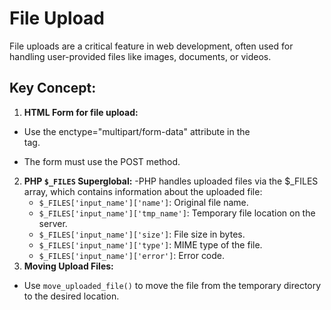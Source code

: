 # File Upload 
File uploads are a critical feature in web development, often used for handling user-provided files like images, documents, or videos.

## Key Concept: 
 1. <b>HTML Form for file upload:</b>
  - Use the enctype="multipart/form-data" attribute in the <form> tag.
  - The form must use the POST method.
 2. <b>PHP `$_FILES` Superglobal:</b>
  -PHP handles uploaded files via the $_FILES array, which contains information about the uploaded file:
    - `$_FILES['input_name']['name']`: Original file name.
    - `$_FILES['input_name']['tmp_name']`: Temporary file location on the server.
    - `$_FILES['input_name']['size']`: File size in bytes.
    - `$_FILES['input_name']['type']`: MIME type of the file.
    - `$_FILES['input_name']['error']`: Error code.
 3. <b>Moving Upload Files:</b>
  - Use `move_uploaded_file()` to move the file from the temporary directory to the desired location.
